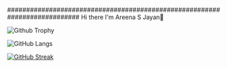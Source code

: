  ########################################################################### Hi there I'm Areena S Jayan👋

![Github Trophy](https://github-profile-trophy.vercel.app/?username=areenasjayan333&theme=discord)

![GitHub Langs](https://github-readme-stats.vercel.app/api/top-langs/?username=areenasjayan333&layout=compact&theme=blue-green)

[![GitHub Streak](https://github-readme-streak-stats.herokuapp.com?user=areenasjayan333&theme=blueberry&date_format=M%20j%5B%2C%20Y%5D)](https://git.io/streak-stats)
